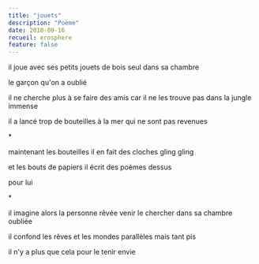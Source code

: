 ```yaml
---
title: "jouets"
description: "Poème"
date: 2018-09-16
recueil: erosphere
feature: false
---
```


il joue avec ses petits jouets de bois
seul dans sa chambre

le garçon qu'on a oublié

il ne cherche plus à se faire des amis
car il ne les trouve pas dans la jungle immense

il a lancé trop de bouteilles à la mer
qui ne sont pas revenues

\*

maintenant les bouteilles il en fait des cloches
gling gling

et les bouts de papiers
il écrit des poèmes dessus

pour lui

\*

il imagine alors la personne rêvée
venir le chercher dans sa chambre oubliée

il confond les rêves et les mondes parallèles
mais tant pis

il n'y a plus que cela pour le tenir envie
